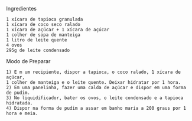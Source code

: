 
Ingredientes

	1 xícara de tapioca granulada
	1 xícara de coco seco ralado
	1 xícara de açúcar + 1 xícara de açúcar
	1 colher de sopa de manteiga
	1 litro de leite quente
	4 ovos
	295g de leite condensado

Modo de Preparar

	1) E m um recipiente, dispor a tapioca, o coco ralado, 1 xícara de açúcar,
	1 colher de manteiga e o leite quente. Deixar hidratar por 1 hora.
	2) Em uma panelinha, fazer uma calda de açúcar e dispor em uma forma de pudim.
	3) No liquidificador, bater os ovos, o leite condensado e a tapioca hidratada.
	4) Dispor na forma de pudim a assar em banho maria a 200 graus por 1 hora e meia.
